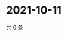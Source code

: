 # 2021-10-11

共 0 条

<!-- BEGIN WEIBO -->
<!-- 最后更新时间 Mon Oct 11 2021 12:18:15 GMT+0800 (China Standard Time) -->

<!-- END WEIBO -->
